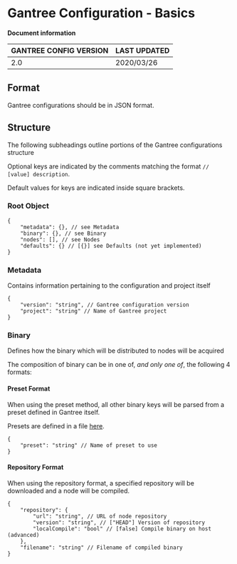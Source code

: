# Gantree Configuration - Basics

**Document information**

| GANTREE CONFIG VERSION | LAST UPDATED |
| ---------------------- | ------------ |
| 2.0                    | 2020/03/26   |

## Format

Gantree configurations should be in JSON format.

## Structure

The following subheadings outline portions of the Gantree configurations structure

Optional keys are indicated by the comments matching the format `// [value] description`.

Default values for keys are indicated inside square brackets.

### Root Object

```jsonc
{
    "metadata": {}, // see Metadata
    "binary": {}, // see Binary
    "nodes": [], // see Nodes
    "defaults": {} // [{}] see Defaults (not yet implemented)
}
```

### Metadata

Contains information pertaining to the configuration and project itself

```jsonc
{
    "version": "string", // Gantree configuration version
    "project": "string" // Name of Gantree project
}
```

### Binary

Defines how the binary which will be distributed to nodes will be acquired

The composition of binary can be in one of, _and only one of_, the following 4 formats:

#### Preset Format

When using the preset method, all other binary keys will be parsed from a preset defined in Gantree itself.

Presets are defined in a file [here](src/../../../src/static_data/binary_presets.json).

```jsonc
{
    "preset": "string" // Name of preset to use
}
```

#### Repository Format

When using the repository format, a specified repository will be downloaded and a node will be compiled.

```jsonc
{
    "repository": {
        "url": "string", // URL of node repository
        "version": "string", // ["HEAD"] Version of repository
        "localCompile": "bool" // [false] Compile binary on host (advanced)
    },
    "filename": "string" // Filename of compiled binary
}
```
